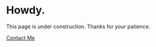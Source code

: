 # Howdy.

This page is under construction. Thanks for your patience.

[Contact Me](mailto:texanmason@gmail.com)
